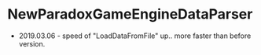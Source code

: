 # NewParadoxGameEngineDataParser
- 2019.03.06 - speed of "LoadDataFromFile"  up..  more faster than before version.
